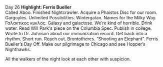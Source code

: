 Day 26 **Highlight: Ferris Bueller**  
Called Aboo. Finished Nightcrawler. Acquire a Phaistos Disc for our room. Gargoyles. Unlimited Possibilities. Wintergatan. Names for the Milky Way. Γαλακτικος κυκλος. Galaxy and galactose. We’re kind of horrible. Drink water. Read Will Park's piece on the Columbia Spec. Publish in college. Wrote to Dr. Johnson about our immunization record. Get back into a rhythm. Short run. Reach out. Brontotheres. “Shooting an Elephant”. Ferris Bueller’s Day Off. Make our pilgrimage to Chicago and see Hopper’s Nighthawks. 

All the walkers of the night look at each other with suspicion.
